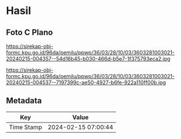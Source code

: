 # Hasil

## Foto C Plano

https://sirekap-obj-formc.kpu.go.id/96da/pemilu/ppwp/36/03/28/10/03/3603281003021-20240215-004357--54d16b45-b030-466d-b5e7-1f375793eca2.jpg

https://sirekap-obj-formc.kpu.go.id/96da/pemilu/ppwp/36/03/28/10/03/3603281003021-20240215-004537--7197399c-ae50-4927-b6fe-922a110ff00b.jpg


## Metadata

| Key        | Value               |
| ---------- | ------------------- |
| Time Stamp | 2024-02-15 07:00:44 |



